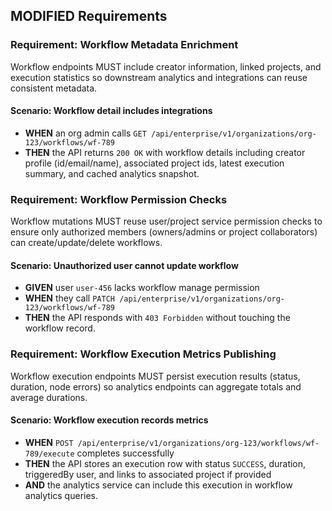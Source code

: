 ## MODIFIED Requirements

### Requirement: Workflow Metadata Enrichment
Workflow endpoints MUST include creator information, linked projects, and execution statistics so downstream analytics and integrations can reuse consistent metadata.

#### Scenario: Workflow detail includes integrations
- **WHEN** an org admin calls `GET /api/enterprise/v1/organizations/org-123/workflows/wf-789`
- **THEN** the API returns `200 OK` with workflow details including creator profile (id/email/name), associated project ids, latest execution summary, and cached analytics snapshot.

### Requirement: Workflow Permission Checks
Workflow mutations MUST reuse user/project service permission checks to ensure only authorized members (owners/admins or project collaborators) can create/update/delete workflows.

#### Scenario: Unauthorized user cannot update workflow
- **GIVEN** user `user-456` lacks workflow manage permission
- **WHEN** they call `PATCH /api/enterprise/v1/organizations/org-123/workflows/wf-789`
- **THEN** the API responds with `403 Forbidden` without touching the workflow record.

### Requirement: Workflow Execution Metrics Publishing
Workflow execution endpoints MUST persist execution results (status, duration, node errors) so analytics endpoints can aggregate totals and average durations.

#### Scenario: Workflow execution records metrics
- **WHEN** `POST /api/enterprise/v1/organizations/org-123/workflows/wf-789/execute` completes successfully
- **THEN** the API stores an execution row with status `SUCCESS`, duration, triggeredBy user, and links to associated project if provided
- **AND** the analytics service can include this execution in workflow analytics queries.
